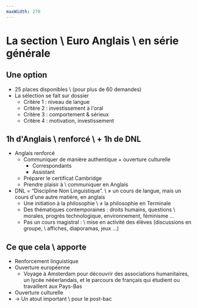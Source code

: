```yaml
---
maxWidth: 270
---
```


# La section \\ Euro Anglais \\ en série générale

## Une option
- 25 places disponibles  \\ (pour plus de 60 demandes)
- La sélection se fait sur dossier
	- Critère 1 : niveau de langue
	- Critère 2 : investissement à l'oral
	- Critère 3 : comportement & sérieux
	- Critère 4 : motivation, investissement


## 1h d'Anglais \\ renforcé \\ + 1h de DNL
- Anglais renforcé
	- Communiquer de manière authentique + ouverture culturelle
		- Correspondants
		- Assistant
	- Préparer le certificat Cambridge
	- Prendre plaisir à \\ communiquer en Anglais 
- DNL = “Discipline Non Linguistique”. \\ ≠ un cours de langue, mais un cours d'une autre matière, en anglais
  - Une initiation à la philosophie \\ ≠ la philosophie en Terminale
  - Des thématiques contemporaines : droits humains, questions \\ morales, progrès technologique, environnement, féminisme …
  - Pas un cours magistral : \\ mise en activité des élèves (discussions en groupe, \\ affiches, diaporamas, jeux …)


## Ce que cela \\ apporte

- Renforcement linguistique
- Ouverture européenne
	- Voyage à Amsterdam pour découvrir des associations humanitaires, un lycée nééerlandais, et le parcours de français qui étudient ou travaillent aux Pays-Bas
- Ouverture culturelle
- → Un atout important \\ pour le post-bac
